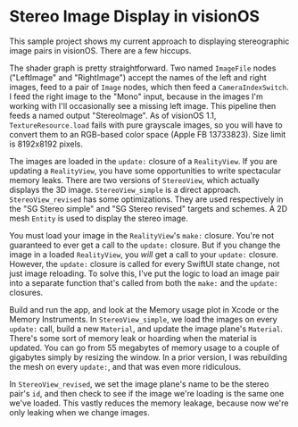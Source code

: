 #  Stereo Image Display in visionOS

This sample project shows my current approach to displaying stereographic image pairs in visionOS. There are a few hiccups.

The shader graph is pretty straightforward. Two named `ImageFile` nodes ("LeftImage" and "RightImage") accept the names of the left and right images, feed to a pair of `Image` nodes, which then feed a `CameraIndexSwitch`. I feed the right image to the "Mono" input, because in the images I'm working with I'll occasionally see a missing left image. This pipeline then feeds a named output "StereoImage". As of visionOS 1.1, `TextureResource.load` fails with pure grayscale images, so you will have to convert them to an RGB-based color space (Apple FB 13733823). Size limit is 8192x8192 pixels.

The images are loaded in the `update:` closure of a `RealityView`. If you are updating a `RealityView`, you have some opportunities to write spectacular memory leaks. There are two versions of `StereoView`, which actually displays the 3D image. `StereoView_simple` is a direct approach. `StereoView_revised` has some optimizations. They are used respectively in the "SG Stereo simple" and "SG Stereo revised" targets and schemes. A 2D mesh `Entity` is used to display the stereo image.

You must load your image in the `RealityView`'s `make:` closure. You're not guaranteed to ever get a call to the `update:` closure. But if you change the image in a loaded `RealityView`, you _will_ get a call to your `update:` closure. However, the `update:` closure is called for every SwiftUI state change, not just image reloading. To solve this, I've put the logic to load an image pair into a separate function that's called from both the `make:` and the `update:` closures.

Build and run the app, and look at the Memory usage plot in Xcode or the Memory Instruments. In `StereoView_simple`, we load the images on every `update:` call, build a new `Material`, and update the image plane's `Material`. There's some sort of memory leak or hoarding when the material is updated. You can go from 55 megabytes of memory usage to a couple of gigabytes simply by resizing the window. In a prior version, I was rebuilding the mesh on every `update:`, and that was even more ridiculous.

In `StereoView_revised`, we set the image plane's name to be the stereo pair's `id`, and then check to see if the image we're loading is the same one we've loaded. This vastly reduces the memory leakage, because now we're only leaking when we change images.
